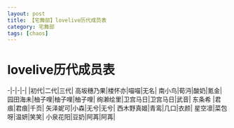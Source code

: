 ```yaml
---
layout: post
title: 【宅舞部】lovelive历代成员表
category: 宅舞部
tags: [chaos]
---
```


# lovelive历代成员表

-|-|-|-|
|初代|二代|三代|
高坂穗乃果|楼怀亦|喵喵|无名|
南小鸟|荀沔|酸奶|氪金|
园田海未|柚子哩|柚子哩|柚子哩|
绚濑绘里|卫宫马日|卫宫马日|武音|
东条希	|君痕|君痕|千页|
矢泽妮可|小森|无兮|无兮|
西木野真姬|青鸾|几口|衣颜|
星空凛|菜包呀|温妍|笑笑|
小泉花阳|豆奶|阿苒|阿苒|
